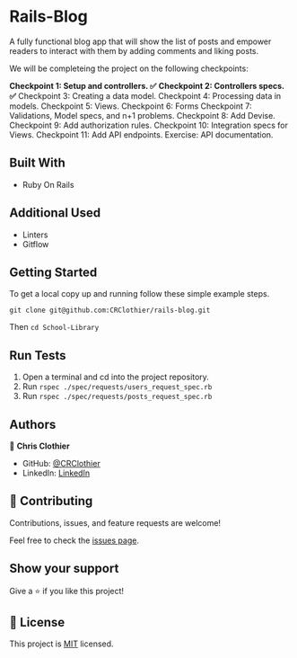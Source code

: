 # Rails-Blog

A fully functional blog app that will show the list of posts and empower readers to interact with them by adding comments and liking posts.

We will be completeing the project on the following checkpoints:

**Checkpoint 1: Setup and controllers. ✅**
**Checkpoint 2: Controllers specs. ✅**
Checkpoint 3: Creating a data model.
Checkpoint 4: Processing data in models.
Checkpoint 5: Views.
Checkpoint 6: Forms
Checkpoint 7: Validations, Model specs, and n+1 problems.
Checkpoint 8: Add Devise.
Checkpoint 9: Add authorization rules.
Checkpoint 10: Integration specs for Views.
Checkpoint 11: Add API endpoints.
Exercise: API documentation.

## Built With

- Ruby On Rails

## Additional Used

- Linters
- Gitflow


## Getting Started

To get a local copy up and running follow these simple example steps.

`git clone git@github.com:CRClothier/rails-blog.git `

Then `cd School-Library`

## Run Tests

1. Open a terminal and cd into the project repository.
2. Run `rspec ./spec/requests/users_request_spec.rb`
3. Run `rspec ./spec/requests/posts_request_spec.rb`

## Authors

👤 **Chris Clothier**

- GitHub: [@CRClothier](https://github.com/CRClothier)
- LinkedIn: [LinkedIn](https://www.linkedin.com/in/crclothier/)

## 🤝 Contributing

Contributions, issues, and feature requests are welcome!

Feel free to check the [issues page](../../issues/).

## Show your support

Give a ⭐️ if you like this project!

## 📝 License

This project is [MIT](./MIT.md) licensed.